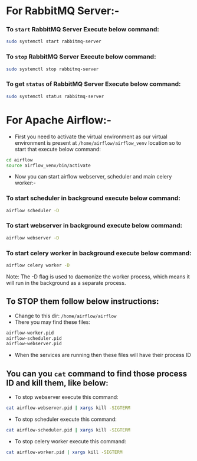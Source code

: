 
# For RabbitMQ Server:-
### To `start` RabbitMQ Server Execute below command:
```bash
sudo systemctl start rabbitmq-server
```
### To `stop` RabbitMQ Server Execute below command:
```bash
sudo systemctl stop rabbitmq-server
```
### To get `status` of RabbitMQ Server Execute below command:
```bash
sudo systemctl status rabbitmq-server
```

# For Apache Airflow:-
- First you need to activate the virtual environment as our virtual environment is present at `/home/airflow/airflow_venv` location so to start that execute below command:
```bash
cd airflow
source airflow_venv/bin/activate
```

- Now you can start airflow webserver, scheduler and main celery worker:-

### To start scheduler in background execute below command:
```bash
airflow scheduler -D
```

### To start webserver in background execute below command:
```bash
airflow webserver -D
```

### To start celery worker in background execute below command:
```bash
airflow celery worker -D
```


Note: The -D flag is used to daemonize the worker process, which means it will run in the background as a separate process.

## To STOP them follow below instructions: 
- Change to this dir: `/home/airflow/airflow`
- There you may find these files: 
```bash
airflow-worker.pid
airflow-scheduler.pid
airflow-webserver.pid
```
- When the services are running then these files will have their process ID
## You can you `cat` command to find those process ID and kill them, like below:

   - To stop webserver execute this command: 
   ```bash
   cat airflow-webserver.pid | xargs kill -SIGTERM
   ```

   - To stop scheduler execute this command: 
   ```bash
   cat airflow-scheduler.pid | xargs kill -SIGTERM
   ```

   - To stop celery worker execute this command: 
   ```bash
   cat airflow-worker.pid | xargs kill -SIGTERM
   ```
